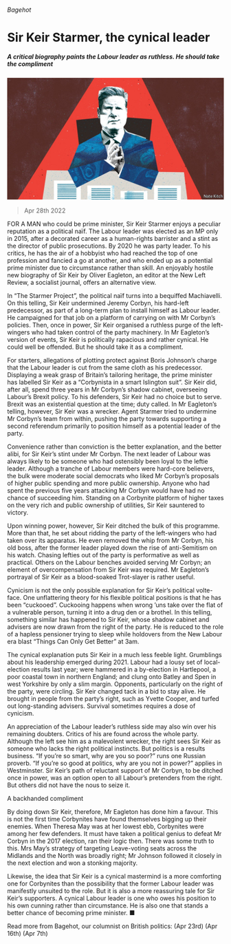 ###### Bagehot

# Sir Keir Starmer, the cynical leader 

##### A critical biography paints the Labour leader as ruthless. He should take the compliment 

![image](images/20220430_BRD000_0.jpg) 

> Apr 28th 2022 

FOR A MAN who could be prime minister, Sir Keir Starmer enjoys a peculiar reputation as a political naïf. The Labour leader was elected as an MP only in 2015, after a decorated career as a human-rights barrister and a stint as the director of public prosecutions. By 2020 he was party leader. To his critics, he has the air of a hobbyist who had reached the top of one profession and fancied a go at another, and who ended up as a potential prime minister due to circumstance rather than skill. An enjoyably hostile new biography of Sir Keir by Oliver Eagleton, an editor at the New Left Review, a socialist journal, offers an alternative view.

In “The Starmer Project”, the political naïf turns into a bequiffed Machiavelli. On this telling, Sir Keir undermined Jeremy Corbyn, his hard-left predecessor, as part of a long-term plan to install himself as Labour leader. He campaigned for that job on a platform of carrying on with Mr Corbyn’s policies. Then, once in power, Sir Keir organised a ruthless purge of the left-wingers who had taken control of the party machinery. In Mr Eagleton’s version of events, Sir Keir is politically rapacious and rather cynical. He could well be offended. But he should take it as a compliment.


For starters, allegations of plotting protect against Boris Johnson’s charge that the Labour leader is cut from the same cloth as his predecessor. Displaying a weak grasp of Britain’s tailoring heritage, the prime minister has labelled Sir Keir as a “Corbynista in a smart Islington suit”. Sir Keir did, after all, spend three years in Mr Corbyn’s shadow cabinet, overseeing Labour’s Brexit policy. To his defenders, Sir Keir had no choice but to serve. Brexit was an existential question at the time; duty called. In Mr Eagleton’s telling, however, Sir Keir was a wrecker. Agent Starmer tried to undermine Mr Corbyn’s team from within, pushing the party towards supporting a second referendum primarily to position himself as a potential leader of the party.

Convenience rather than conviction is the better explanation, and the better alibi, for Sir Keir’s stint under Mr Corbyn. The next leader of Labour was always likely to be someone who had ostensibly been loyal to the leftie leader. Although a tranche of Labour members were hard-core believers, the bulk were moderate social democrats who liked Mr Corbyn’s proposals of higher public spending and more public ownership. Anyone who had spent the previous five years attacking Mr Corbyn would have had no chance of succeeding him. Standing on a Corbynite platform of higher taxes on the very rich and public ownership of utilities, Sir Keir sauntered to victory.

Upon winning power, however, Sir Keir ditched the bulk of this programme. More than that, he set about ridding the party of the left-wingers who had taken over its apparatus. He even removed the whip from Mr Corbyn, his old boss, after the former leader played down the rise of anti-Semitism on his watch. Chasing lefties out of the party is performative as well as practical. Others on the Labour benches avoided serving Mr Corbyn; an element of overcompensation from Sir Keir was required. Mr Eagleton’s portrayal of Sir Keir as a blood-soaked Trot-slayer is rather useful.

Cynicism is not the only possible explanation for Sir Keir’s political volte-face. One unflattering theory for his flexible political positions is that he has been “cuckooed”. Cuckooing happens when wrong ’uns take over the flat of a vulnerable person, turning it into a drug den or a brothel. In this telling, something similar has happened to Sir Keir, whose shadow cabinet and advisers are now drawn from the right of the party. He is reduced to the role of a hapless pensioner trying to sleep while holdovers from the New Labour era blast “Things Can Only Get Better” at 3am.

The cynical explanation puts Sir Keir in a much less feeble light. Grumblings about his leadership emerged during 2021. Labour had a lousy set of local-election results last year; were hammered in a by-election in Hartlepool, a poor coastal town in northern England; and clung onto Batley and Spen in west Yorkshire by only a slim margin. Opponents, particularly on the right of the party, were circling. Sir Keir changed tack in a bid to stay alive. He brought in people from the party’s right, such as Yvette Cooper, and turfed out long-standing advisers. Survival sometimes requires a dose of cynicism.

An appreciation of the Labour leader’s ruthless side may also win over his remaining doubters. Critics of his are found across the whole party. Although the left see him as a malevolent wrecker, the right sees Sir Keir as someone who lacks the right political instincts. But politics is a results business. “If you’re so smart, why are you so poor?” runs one Russian proverb. “If you’re so good at politics, why are you not in power?” applies in Westminster. Sir Keir’s path of reluctant support of Mr Corbyn, to be ditched once in power, was an option open to all Labour’s pretenders from the right. But others did not have the nous to seize it.

A backhanded compliment

By doing down Sir Keir, therefore, Mr Eagleton has done him a favour. This is not the first time Corbynites have found themselves bigging up their enemies. When Theresa May was at her lowest ebb, Corbynites were among her few defenders. It must have taken a political genius to defeat Mr Corbyn in the 2017 election, ran their logic then. There was some truth to this. Mrs May’s strategy of targeting Leave-voting seats across the Midlands and the North was broadly right; Mr Johnson followed it closely in the next election and won a stonking majority.

Likewise, the idea that Sir Keir is a cynical mastermind is a more comforting one for Corbynites than the possibility that the former Labour leader was manifestly unsuited to the role. But it is also a more reassuring tale for Sir Keir’s supporters. A cynical Labour leader is one who owes his position to his own cunning rather than circumstance. He is also one that stands a better chance of becoming prime minister. ■

Read more from Bagehot, our columnist on British politics: (Apr 23rd) (Apr 16th) (Apr 7th)

